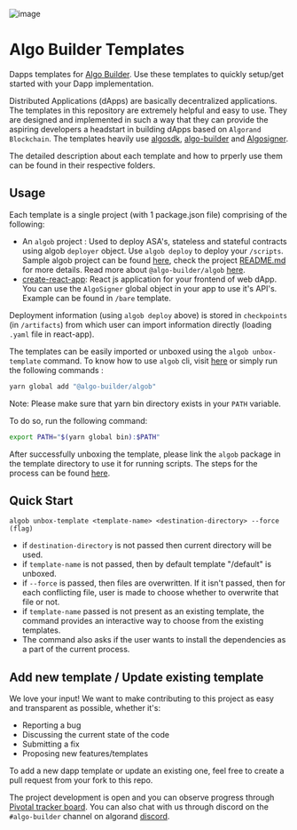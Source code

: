![image](https://gitcdn.link/repo/scale-it/algo-builder/master/media/logo.svg) 
# Algo Builder Templates

Dapps templates for [Algo Builder](https://github.com/scale-it/algo-builder). Use these templates to quickly setup/get started with your Dapp implementation.

Distributed Applications (dApps) are basically decentralized applications. The templates in this repository are extremely helpful and easy to use. They are designed and implemented in such a way that they can provide the aspiring developers a headstart in building dApps based on `Algorand Blockchain`. The templates heavily use [algosdk](https://github.com/algorand/js-algorand-sdk), [algo-builder](https://github.com/scale-it/algo-builder) and [Algosigner](https://github.com/PureStake/algosigner).

The detailed description about each template and how to prperly use them can be found in their respective folders.

## Usage
Each template is a single project (with 1 package.json file) comprising of the following:
 - An `algob` project : Used to deploy ASA's, stateless and stateful contracts using algob `deployer` object. Use `algob deploy` to deploy your `/scripts`. Sample algob project can  be found [here](https://github.com/scale-it/algo-builder/tree/master/packages/algob/sample-project), check the project [README.md](https://github.com/scale-it/algo-builder/blob/master/packages/algob/sample-project/README.md) for more details.
   Read more about `@algo-builder/algob` [here](https://github.com/scale-it/algo-builder/tree/master/packages/algob).
 - [create-react-app](https://github.com/facebook/create-react-app): React js application for your frontend of web dApp. You can use the `AlgoSigner` global object in your app to use it's API's. Example can be found in `/bare` template.

 Deployment information (using `algob deploy` above) is stored in  `checkpoints` (in `/artifacts`) from which user can import information directly (loading `.yaml` file in react-app).

The templates can be easily imported or unboxed using the `algob unbox-template` command. To know how to use `algob` cli, visit [here](https://github.com/scale-it/algo-builder#installation) or simply run the following commands :

```bash
yarn global add "@algo-builder/algob"
```

Note: Please make sure that yarn bin directory exists in your `PATH` variable.

To do so, run the following command:

```bash
export PATH="$(yarn global bin):$PATH"
```

After successfully unboxing the template, please link the `algob` package in the template directory to use it for running scripts. 
The steps for the process can be found [here](https://github.com/scale-it/algo-builder/#requirements).


## Quick Start

`algob unbox-template <template-name> <destination-directory> --force (flag)`
 - if `destination-directory` is not passed then current directory will be used.
 - if `template-name` is not passed, then by default template "/default" is unboxed.
 - if `--force` is passed, then files are overwritten. If it isn't passed, then for each conflicting file, user is made to choose whether to overwrite that file or not.
 - if `template-name` passed is not present as an existing template, the command provides an interactive way to choose from the existing templates.
 - The command also asks if the user wants to install the dependencies as a part of the current process.


## Add new template / Update existing template

We love your input! We want to make contributing to this project as easy and transparent as possible, whether it's:

- Reporting a bug
- Discussing the current state of the code
- Submitting a fix
- Proposing new features/templates

To add a new dapp template or update an existing one, feel free to create a pull request from your fork to this repo.

The project development is open and you can observe progress through [Pivotal tracker board](https://www.pivotaltracker.com/n/projects/2452320).
You can also chat with us through discord on the `#algo-builder` channel on algorand [discord](https://discord.com/invite/hbcUSuw).
